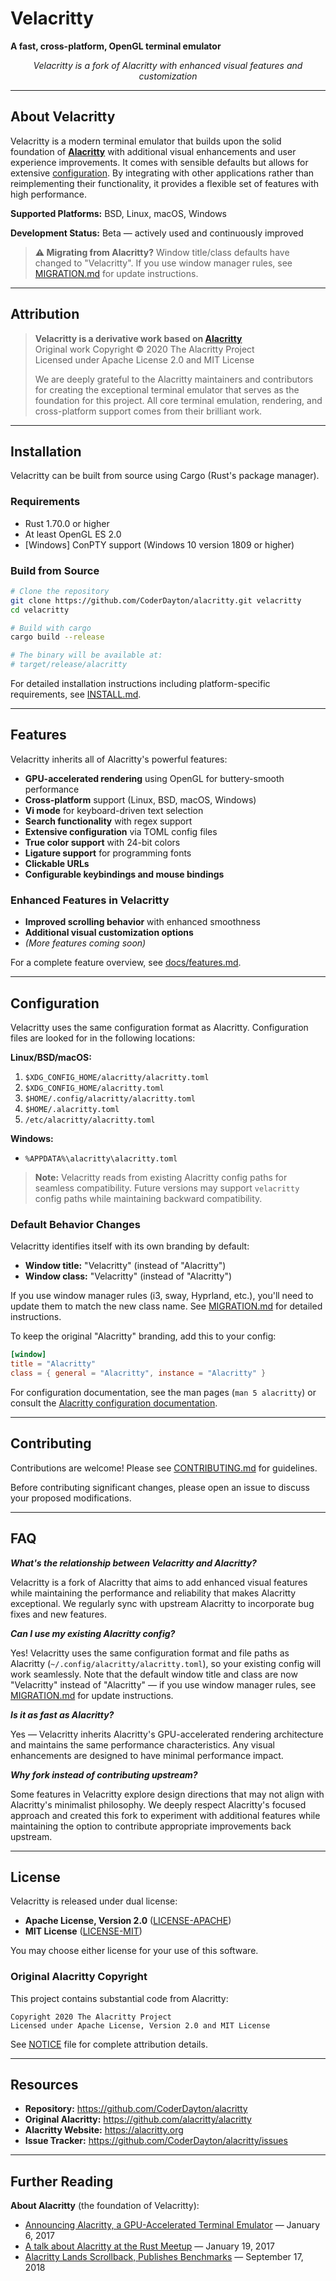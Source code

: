 # Velacritty

**A fast, cross-platform, OpenGL terminal emulator**

<p align="center">
  <em>Velacritty is a fork of Alacritty with enhanced visual features and customization</em>
</p>

---

## About Velacritty

Velacritty is a modern terminal emulator that builds upon the solid foundation of **[Alacritty](https://github.com/alacritty/alacritty)** with additional visual enhancements and user experience improvements. It comes with sensible defaults but allows for extensive [configuration](#configuration). By integrating with other applications rather than reimplementing their functionality, it provides a flexible set of features with high performance.

**Supported Platforms:** BSD, Linux, macOS, Windows

**Development Status:** Beta — actively used and continuously improved

> **⚠️ Migrating from Alacritty?** Window title/class defaults have changed to "Velacritty". If you use window manager rules, see [MIGRATION.md](MIGRATION.md) for update instructions.

---

## Attribution

> **Velacritty is a derivative work based on [Alacritty](https://github.com/alacritty/alacritty)**  
> Original work Copyright © 2020 The Alacritty Project  
> Licensed under Apache License 2.0 and MIT License
>
> We are deeply grateful to the Alacritty maintainers and contributors for creating the exceptional terminal emulator that serves as the foundation for this project. All core terminal emulation, rendering, and cross-platform support comes from their brilliant work.

---

## Installation

Velacritty can be built from source using Cargo (Rust's package manager).

### Requirements

- Rust 1.70.0 or higher
- At least OpenGL ES 2.0
- [Windows] ConPTY support (Windows 10 version 1809 or higher)

### Build from Source

```bash
# Clone the repository
git clone https://github.com/CoderDayton/alacritty.git velacritty
cd velacritty

# Build with cargo
cargo build --release

# The binary will be available at:
# target/release/alacritty
```

For detailed installation instructions including platform-specific requirements, see [INSTALL.md](INSTALL.md).

---

## Features

Velacritty inherits all of Alacritty's powerful features:

- **GPU-accelerated rendering** using OpenGL for buttery-smooth performance
- **Cross-platform** support (Linux, BSD, macOS, Windows)
- **Vi mode** for keyboard-driven text selection
- **Search functionality** with regex support
- **Extensive configuration** via TOML config files
- **True color support** with 24-bit colors
- **Ligature support** for programming fonts
- **Clickable URLs**
- **Configurable keybindings and mouse bindings**

### Enhanced Features in Velacritty

- **Improved scrolling behavior** with enhanced smoothness
- **Additional visual customization options**
- *(More features coming soon)*

For a complete feature overview, see [docs/features.md](./docs/features.md).

---

## Configuration

Velacritty uses the same configuration format as Alacritty. Configuration files are looked for in the following locations:

**Linux/BSD/macOS:**
1. `$XDG_CONFIG_HOME/alacritty/alacritty.toml`
2. `$XDG_CONFIG_HOME/alacritty.toml`
3. `$HOME/.config/alacritty/alacritty.toml`
4. `$HOME/.alacritty.toml`
5. `/etc/alacritty/alacritty.toml`

**Windows:**
* `%APPDATA%\alacritty\alacritty.toml`

> **Note:** Velacritty reads from existing Alacritty config paths for seamless compatibility. Future versions may support `velacritty` config paths while maintaining backward compatibility.

### Default Behavior Changes

Velacritty identifies itself with its own branding by default:
- **Window title:** "Velacritty" (instead of "Alacritty")
- **Window class:** "Velacritty" (instead of "Alacritty")

If you use window manager rules (i3, sway, Hyprland, etc.), you'll need to update them to match the new class name. See [MIGRATION.md](MIGRATION.md) for detailed instructions.

To keep the original "Alacritty" branding, add this to your config:
```toml
[window]
title = "Alacritty"
class = { general = "Alacritty", instance = "Alacritty" }
```

For configuration documentation, see the man pages (`man 5 alacritty`) or consult the [Alacritty configuration documentation](https://alacritty.org/config-alacritty.html).

---

## Contributing

Contributions are welcome! Please see [CONTRIBUTING.md](CONTRIBUTING.md) for guidelines.

Before contributing significant changes, please open an issue to discuss your proposed modifications.

---

## FAQ

**_What's the relationship between Velacritty and Alacritty?_**

Velacritty is a fork of Alacritty that aims to add enhanced visual features while maintaining the performance and reliability that makes Alacritty exceptional. We regularly sync with upstream Alacritty to incorporate bug fixes and new features.

**_Can I use my existing Alacritty config?_**

Yes! Velacritty uses the same configuration format and file paths as Alacritty (`~/.config/alacritty/alacritty.toml`), so your existing config will work seamlessly. Note that the default window title and class are now "Velacritty" instead of "Alacritty" — if you use window manager rules, see [MIGRATION.md](MIGRATION.md) for update instructions.

**_Is it as fast as Alacritty?_**

Yes — Velacritty inherits Alacritty's GPU-accelerated rendering architecture and maintains the same performance characteristics. Any visual enhancements are designed to have minimal performance impact.

**_Why fork instead of contributing upstream?_**

Some features in Velacritty explore design directions that may not align with Alacritty's minimalist philosophy. We deeply respect Alacritty's focused approach and created this fork to experiment with additional features while maintaining the option to contribute appropriate improvements back upstream.

---

## License

Velacritty is released under dual license:

- **Apache License, Version 2.0** ([LICENSE-APACHE](LICENSE-APACHE))
- **MIT License** ([LICENSE-MIT](LICENSE-MIT))

You may choose either license for your use of this software.

### Original Alacritty Copyright

This project contains substantial code from Alacritty:

```
Copyright 2020 The Alacritty Project
Licensed under Apache License, Version 2.0 and MIT License
```

See [NOTICE](NOTICE) file for complete attribution details.

---

## Resources

- **Repository:** https://github.com/CoderDayton/alacritty
- **Original Alacritty:** https://github.com/alacritty/alacritty
- **Alacritty Website:** https://alacritty.org
- **Issue Tracker:** https://github.com/CoderDayton/alacritty/issues

---

## Further Reading

**About Alacritty** (the foundation of Velacritty):
- [Announcing Alacritty, a GPU-Accelerated Terminal Emulator](https://jwilm.io/blog/announcing-alacritty/) — January 6, 2017
- [A talk about Alacritty at the Rust Meetup](https://www.youtube.com/watch?v=qHOdYO3WUTk) — January 19, 2017
- [Alacritty Lands Scrollback, Publishes Benchmarks](https://jwilm.io/blog/alacritty-lands-scrollback/) — September 17, 2018
